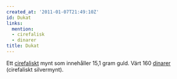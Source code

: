 ```yaml
---
created_at: '2011-01-07T21:49:10Z'
id: Dukat
links:
  mention:
  - cirefalisk
  - dinarer
title: Dukat
---
```


Ett [cirefaliskt] mynt som innehåller 15,1 gram guld. Värt 160 [dinarer] (cirefaliskt silvermynt).

  [cirefaliskt]: cirefalisk
  [dinarer]: dinarer
